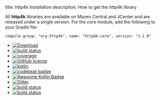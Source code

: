 title: http4k Installation
description: How to get the http4k library

All **http4k** libraries are available on Maven Central and JCenter and are released under a single version. For the core module, add the following to your Gradle file:
```
compile group: "org.http4k", name: "http4k-core", version: "3.1.0"
```


<ul class="statusLink">
    <li><a href="https://bintray.com/http4k/maven/http4k-core/_latestVersion"><img alt="Download" src="https://api.bintray.com/packages/http4k/maven/http4k-core/images/download.svg"/></a></li>
    <li><a href="https://travis-ci.org/http4k/http4k"><img alt="build status" src="https://travis-ci.org/http4k/http4k.svg?branch=master"/></a></li>
    <li><a href="https://coveralls.io/github/http4k/http4k?branch=master"><img alt="coverage" src="https://coveralls.io/repos/http4k/http4k/badge.svg?branch=master"/></a></li>
    <li><a href="http//www.apache.org/licenses/LICENSE-2.0"><img alt="GitHub license" src="https://img.shields.io/badge/license-Apache%20License%202.0-blue.svg?style=flat"/></a></li>
    <li><a href="http://kotlinlang.org"><img alt="kotlin" src="https://img.shields.io/badge/kotlin-1.1.2-blue.svg"/></a></li>
    <li><a href="https://codebeat.co/projects/github-com-http4k-http4k-master"><img alt="codebeat badge" src="https://codebeat.co/badges/5b369ed4-af27-46f4-ad9c-a307d900617e"/></a></li>
    <li><a href="https://kotlin.link"><img alt="Awesome Kotlin Badge" src="https://kotlin.link/awesome-kotlin.svg"/></a></li>
    <li><a href="https://gitter.im/http4k/http4k"><img alt="Gitter" src="https://img.shields.io/badge/gitter-join%20chat-1dce73.svg"/></a></li>
    <li><a href="https://opencollective.com/http4k"><img alt="build status" src="https://opencollective.com/http4k/backers/badge.svg"></a></li>
    <li><a href="https://opencollective.com/http4k"><img alt="build status" src="https://opencollective.com/http4k/sponsors/badge.svg"></a></li>
</ul>
